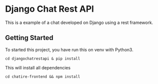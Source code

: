 # Django Chat Rest API 

This is a example of a chat developed on Django using a rest framework.

## Getting Started
To started this project, you have run this on venv with Python3.
```
cd djangochatrestapi & pip install
```
This will install all dependencies 

```
cd chatire-frontend && npm install
```
